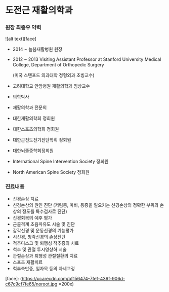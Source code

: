 # 도전근 재활의학과 
### 원장 최종우 약력

![alt text][face]

- 2014 ~ 늘봄재활병원 원장
- 2012 ~ 2013 Visiting Assistant Professor at Stanford University Medical College, Department of Orthopedic Surgery

   (미국 스탠포드 의과대학 정형외과 초빙교수)
- 고려대학교 안암병원 재활의학과 임상교수 
- 의학박사
- 재활의학과 전문의 
- 대한재활의학회 정회원
- 대한스포츠의학회 정회원
- 대한근전도전기진단학획 정회원
- 대한뇌졸중학회정회원
- International Spine Intervention Society 정회원
- North American Spine Society 정회원

### 진료내용
- 신경손상 치료
- 신경손상의 원인 진단 (저림증, 마비, 통증을 일으키는 신경손상의 정확한 부위와 손상의 정도를 특수검사로 진단)
- 신경회복의 예후 평가
- 근골격계 초음파유도 시술 및 진단 
- 감각신경 및 운동신경의 기능평가
- 시신경, 청각신경의 손상진단
- 척추디스크 및 퇴행성 척추증의 치료
- 척추 및 관절 투시영상하 시술
- 관절손상과 퇴행성 관절질환의 치료
- 스포츠 재활치료
- 척추측만증, 일자목 등의 자세교정

[face]: (https://ucarecdn.com/bf156474-7fef-439f-906d-c67c9cf7fe65/noroot.jpg =200x)